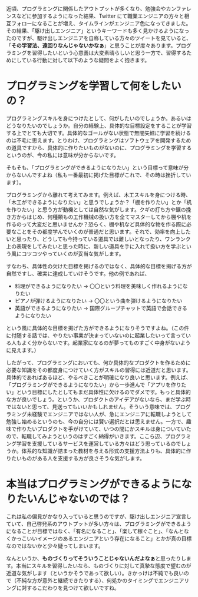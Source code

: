 <!-- title:駆け出しエンジニアを自称している方々を見ていて思うこと -->

近頃、プログラミングに関係したアウトプットが多くなり、勉強会やカンファレンスなどに参加するようになった結果、Twitter にて職業エンジニアの方々と相互フォローになることが増え、タイムラインがエンジニア色になってきました。その結果、「駆け出しエンジニア」というキーワードも多く見かけるようになったのですが、駆け出しエンジニアを自称している方々のツイートを見ていると、「**その学習法、遠回りなんじゃないかなぁ**」と思うことが度々あります。プログラミングを習得したいという心意義は大変素晴らしいと思う一方で、習得するためにしている行動に対して以下のような疑問をよく抱きます。

# プログラミングを学習して何をしたいの？

プログラミングスキルを身につけたとして、何がしたいのでしょうか。あるいはどうなりたいのでしょうか。自分の経験上、具体的な目標設定をすることが学習する上でとても大切です。具体的なゴールがない状態で無闇矢鱈に学習を続けるのは不毛に思えます。とりわけ、プログラミングはソフトウェアを開発するための道具ですから、具体的に作りたいものがないのに、プログラミングを学習するというのが、今の私には意味が分からないです。

そもそも、「プログラミングができるようになりたい」という目標って意味が分からないんですよね（私も一番最初に掲げた目標がこれで、その時は挫折しています）。

プログラミングから離れて考えてみます。例えば、木工スキルを身につける時、「木工ができるようになりたい」と思うでしょうか？「棚を作りたい」とか「机を作りたい」と思う方が動機としては自然な気がします。クギの打ち方や鋸の挽き方からはじめ、何種類もの工作機械の扱い方を全てマスターしてから棚や机を作るのって大変だと思いませんか？恐らく、棚や机など具体的な物を作る際に必要なことをその都度学んでいくのが普通だと思います。それで、効率を向上したいと思ったり、どうしても今持っている道具では難しいとなったり、ワンランク上の表現をしてみたいと思った時に、新しい道具を手に入れて扱い方を学ぶという風にコツコツやっていくのが妥当な気がします。

すなわち、具体性の欠けた目標を掲げるのではなく、具体的な目標を掲げる方が自然ですし、確実に達成していけそうです。他の例であれば、

- 料理ができるようになりたい → 〇〇という料理を美味しく作れるようになりたい
- ピアノが弾けるようになりたい → 〇〇という曲を弾けるようになりたい
- 英語ができるようになりたい → 国際グループチャットで英語で会話できるようになりたい

という風に具体的な目標を掲げた方ができるようになりそうですよね。（この件に付随する話では、やりたい事業が決まっていないのに起業したいって言っている人もよく分からないです。起業家になるのが夢ってものすごく中身がないように見えます。）

したがって、プログラミングにおいても、何か具体的なプロダクトを作るために必要な知識をその都度身につけていく方がスキルの習得には近道だと思います。具体的であればあるほど、やるべきことが明確になり良いと思います。例えば、「プログラミングができるようになりたい」から一歩進んで「アプリを作りたい」という目標にしたとしてもまだ具体性に欠けるのでダメです。もっと具体的な方が良いでしょう。というか、プロダクトのアイデアがないなら、まだ学ぶ時ではないと思って、見送ってもいいかもしれません。そういう意味では、プログラミング未経験でエンジニアではない人が、急にエンジニアに転職しようとして勉強し始めるというのも、今の自分には賢い選択だとは思えません。一方で、趣味で作りたいプロダクトを手がけていて、いつの間にかスキルは身についていたので、転職してみようというのはすごく納得がいきます。ここら辺、プログラミング学習を支援しているサービスを運営している方々はどう思っているのでしょうか。体系的な知識が詰まった教材を与える形式の支援方法よりも、具体的に作りたいものがある人を支援する方が良さそうな気がします。

# 本当はプログラミングができるようになりたいんじゃないのでは？

これは私の偏見がかなり入っていると思うのですが、駆け出しエンジニア宣言していて、自己啓発系のアウトプットが多い方々は、プログラミングができるようになることが目標ではなく、「有名になること」、「楽して稼ぐこと」、「なんとなくかっこいいイメージのあるエンジニアという存在になること」とかが真の目標なのではないかと少々疑ってしまいます。

なんというか、**ものづくりってそういうことじゃないんだよなぁ**と思ったりします。本当にスキルを習得したいなら、ものづくりに対して真摯な態度で望むのが近道な気がします（というかそうであって欲しい）。きかっけは不純でも良いので（不純な方が意外と継続できたりする）、何処かのタイミングでエンジニアリングに対するこだわりを見つけて欲しいですね。

